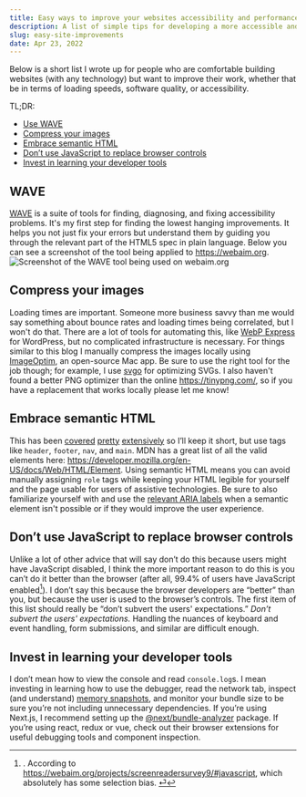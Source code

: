```yaml
---
title: Easy ways to improve your websites accessibility and performance
description: A list of simple tips for developing a more accessible and user-friendly web.
slug: easy-site-improvements
date: Apr 23, 2022
---
```

Below is a short list I wrote up for people who are comfortable building websites (with any technology) but want to improve their work, whether that be in terms of loading speeds, software quality, or accessibility.


TL;DR:
- [Use WAVE](/blog/easy-site-improvements#wave)
- [Compress your images](/blog/easy-site-improvements#compress-your-images)
- [Embrace semantic HTML](/blog/easy-site-improvements#embrace-semantic-html)
- [Don’t use JavaScript to replace browser controls](/blog/easy-site-improvements#dont-use-javascript-to-replace-browser-controls)
- [Invest in learning your developer tools](/blog/easy-site-improvements#invest-in-learning-your-developer-tools)

## WAVE 

[WAVE](https://wave.webaim.org/) is a suite of tools for finding, diagnosing, and fixing accessibility problems. It's my first step for finding the lowest hanging improvements. It helps you not just fix your errors but understand them by guiding you through the relevant part of the HTML5 spec in plain language. Below you can see a screenshot of the tool being applied to https://webaim.org. 
![Screenshot of the WAVE tool being used on webaim.org](/blog/site-improvements/webaim.png)

## Compress your images
Loading times are important. Someone more business savvy than me would say something about bounce rates and loading times being correlated, but I won't do that. There are a lot of tools for automating this, like [WebP Express](https://wordpress.org/plugins/webp-express/) for WordPress, but no complicated infrastructure is necessary. For things similar to this blog I manually compress the images locally using [ImageOptim](https://imageoptim.com/mac), an open-source Mac app. Be sure to use the right tool for the job though; for example, I use [svgo](https://github.com/svg/svgo) for optimizing SVGs. I also haven't found a better PNG optimizer than the online https://tinypng.com/, so if you have a replacement that works locally please let me know!

## Embrace semantic HTML
This has been [covered](https://webflow.com/blog/html5-semantic-elements-and-webflow-the-essential-guide) [pretty](https://www.semrush.com/blog/semantic-html5-guide/) [extensively](https://www.freecodecamp.org/news/semantic-html5-elements/) so I’ll keep it short, but use tags like `header`, `footer`, `nav`, and `main`. MDN has a great list of all the valid elements here: https://developer.mozilla.org/en-US/docs/Web/HTML/Element. Using semantic HTML means you can avoid manually assigning `role` tags while keeping your HTML legible for yourself and the page usable for users of assistive technologies. Be sure to also familiarize yourself with and use the [relevant ARIA labels](https://developer.mozilla.org/en-US/docs/Web/Accessibility/ARIA/Attributes/aria-label) when a semantic element isn't possible or if they would improve the user experience. 

## Don’t use JavaScript to replace browser controls
Unlike a lot of other advice that will say don’t do this because users might have JavaScript disabled, I think the more important reason to do this is you can’t do it better than the browser (after all, 99.4% of users have JavaScript enabled[^1]). I don’t say this because the browser developers are “better” than you, but because the user is used to the browser’s controls. The first item of this list should really be “don’t subvert the users' expectations.” *Don’t subvert the users' expectations.* Handling the nuances of keyboard and event handling, form submissions, and similar are difficult enough. 

## Invest in learning your developer tools
I don’t mean how to view the console and read `console.log`s. I mean investing in learning how to use the debugger, read the network tab, inspect (and understand) [memory snapshots](https://www.bitdegree.org/learn/chrome-memory-tab), and monitor your bundle size to be sure you’re not including unnecessary dependencies. If you’re using Next.js, I recommend setting up the [@next/bundle-analyzer](https://www.npmjs.com/package/@next/bundle-analyzer) package. If you’re using react, redux or vue, check out their browser extensions for useful debugging tools and component inspection. 

[^1]:. According to https://webaim.org/projects/screenreadersurvey9/#javascript, which absolutely has some selection bias. [⏎](/blog/easy-site-improvements#ref:1)
